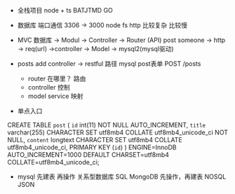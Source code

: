 - 全栈项目  node + ts
    BATJTMD  GO 

- 数据库
    端口通信 3306  -> 3000
    node fs http  比较复杂 比较慢

- MVC 
    数据库 -> Modul -> Controller -> Router (API)
    post 
    someone -> http -> req(url) ->controller -> Model -> mysql2(mysql驱动) 

- posts add 
    controller -> restful 路径
    mysql post表单 POST  /posts
    - router 在哪里？  路由
    - controller  控制
    - model service  映射
    

- 单点入口 

CREATE TABLE `post` (
  `id` int(11) NOT NULL AUTO_INCREMENT,
  `title` varchar(255) CHARACTER SET utf8mb4 COLLATE utf8mb4_unicode_ci NOT NULL,
  `content` longtext CHARACTER SET utf8mb4 COLLATE utf8mb4_unicode_ci,
  PRIMARY KEY (`id`)
) ENGINE=InnoDB AUTO_INCREMENT=1000 DEFAULT CHARSET=utf8mb4 COLLATE=utf8mb4_unicode_ci;


- mysql 先建表 再操作 关系型数据库  SQL
    MongoDB 先操作，再建表  NOSQL  JSON